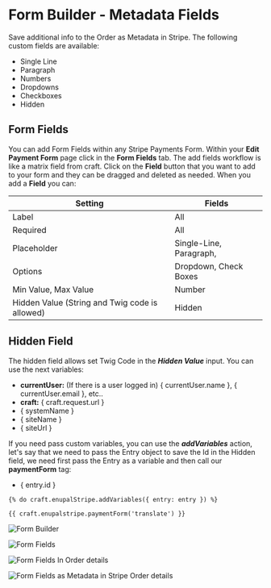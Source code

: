 # Form Builder - Metadata Fields

Save additional info to the Order as Metadata in Stripe. The following custom fields are available:

*   Single Line 
*   Paragraph
*   Numbers 
*   Dropdowns 
*   Checkboxes
*   Hidden

## Form Fields
You can add Form Fields within any Stripe Payments Form. Within your **Edit Payment Form** page click in the **Form Fields** tab. The add fields workflow is like a matrix field from craft. Click on the **Field** button that you want to add to your form and they can be dragged and deleted as needed. When you add a **Field** you can:

|Setting|Fields|
|--- |--- |
|Label|All|
|Required|All|
|Placeholder|Single-Line, Paragraph,|
|Options|Dropdown, Check Boxes|
|Min Value, Max Value|Number|
|Hidden Value (String and Twig code is allowed)|Hidden|

## Hidden Field

The hidden field allows set Twig Code in the **_Hidden Value_** input. You can use the next variables:

*   **currentUser:** (If there is a user logged in) { currentUser.name }, { currentUser.email }, etc..
*   **craft:** { craft.request.url }
*   { systemName }
*   { siteName }
*   { siteUrl }

If you need pass custom variables, you can use the **_addVariables_** action, let's say that we need to pass the Entry object to save the Id in the Hidden field, we need first pass the Entry as a variable and then call our **paymentForm** tag:

*   { entry.id }

``` twig
{% do craft.enupalStripe.addVariables({ entry: entry }) %}

{{ craft.enupalstripe.paymentForm('translate') }}
```

![Form Builder](https://enupal.com/assets/docs/22-stripe-payments.png)

![Form Fields](https://enupal.com/assets/docs/23-stripe-payments.png)

![Form Fields In Order details](https://enupal.com/assets/docs/24-stripe-payments.png)

![Form Fields as Metadata in Stripe Order details](https://enupal.com/assets/docs/25-stripe-payments.png)


